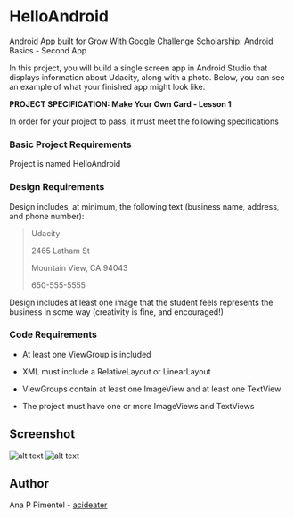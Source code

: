 # HelloAndroid

Android App built for Grow With Google Challenge Scholarship: Android Basics - Second App

In this project, you will build a single screen app in Android Studio that displays information about Udacity, along with a photo. 
Below, you can see an example of what your finished app might look like.

**PROJECT SPECIFICATION: Make Your Own Card - Lesson 1**

In order for your project to pass, it must meet the following specifications

### Basic Project Requirements

Project is named HelloAndroid

### Design Requirements

Design includes, at minimum, the following text (business name, address, and phone number):

> Udacity
>
> 2465 Latham St
>
> Mountain View, CA 94043
>
> 650-555-5555

Design includes at least one image that the student feels represents the business in some way (creativity is fine, and encouraged!)

### Code Requirements

- At least one ViewGroup is included

- XML must include a RelativeLayout or LinearLayout

- ViewGroups contain at least one ImageView and at least one TextView

- The project must have one or more ImageViews and TextViews

## Screenshot
![alt text](https://discourse-cdn-sjc3.com/udacity/uploads/default/optimized/4X/b/4/6/b46c000f7432a6e79988b92f81593bb6ee922ad6_1_281x500.jpg)
![alt text](https://discourse-cdn-sjc3.com/udacity/uploads/default/optimized/4X/0/3/0/030f4ee5e3edb5eb348ff2a0d50ff5c34f0b967f_1_690x388.jpg)
## Author

Ana P Pimentel - [acideater](https://github.com/acideater)
